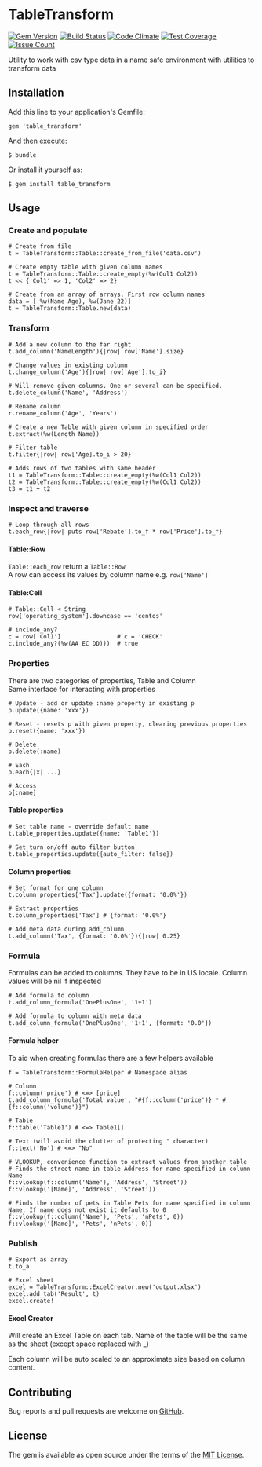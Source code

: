 # TableTransform
[![Gem Version](https://badge.fury.io/rb/table_transform.svg)](http://badge.fury.io/rb/table_transform)
[![Build Status](https://travis-ci.org/jonas-lantto/table_transform.svg)](https://travis-ci.org/jonas-lantto/table_transform)
[![Code Climate](https://codeclimate.com/github/jonas-lantto/table_transform/badges/gpa.svg)](https://codeclimate.com/github/jonas-lantto/table_transform)
[![Test Coverage](https://codeclimate.com/github/jonas-lantto/table_transform/badges/coverage.svg)](https://codeclimate.com/github/jonas-lantto/table_transform/coverage)
[![Issue Count](https://codeclimate.com/github/jonas-lantto/table_transform/badges/issue_count.svg)](https://codeclimate.com/github/jonas-lantto/table_transform)

Utility to work with csv type data in a name safe environment with utilities to transform data

## Installation

Add this line to your application's Gemfile:

    gem 'table_transform'

And then execute:

    $ bundle

Or install it yourself as:

    $ gem install table_transform

## Usage

### Create and populate

    # Create from file
    t = TableTransform::Table::create_from_file('data.csv')

    # Create empty table with given column names 
    t = TableTransform::Table::create_empty(%w(Col1 Col2))
    t << {'Col1' => 1, 'Col2' => 2}

    # Create from an array of arrays. First row column names
    data = [ %w(Name Age), %w(Jane 22)]
    t = TableTransform::Table.new(data)

### Transform
    # Add a new column to the far right
    t.add_column('NameLength'){|row| row['Name'].size}

    # Change values in existing column
    t.change_column('Age'){|row| row['Age'].to_i}
    
    # Will remove given columns. One or several can be specified.
    t.delete_column('Name', 'Address')
    
    # Rename column
    r.rename_column('Age', 'Years')
    
    # Create a new Table with given column in specified order
    t.extract(%w(Length Name))
    
    # Filter table 
    t.filter{|row| row['Age].to_i > 20}

    # Adds rows of two tables with same header
    t1 = TableTransform::Table::create_empty(%w(Col1 Col2))
    t2 = TableTransform::Table::create_empty(%w(Col1 Col2))
    t3 = t1 + t2

### Inspect and traverse
    # Loop through all rows
    t.each_row{|row| puts row['Rebate'].to_f * row['Price'].to_f}

#### Table::Row
`Table::each_row` return a `Table::Row`<br/>
A row can access its values by column name e.g. `row['Name']`

#### Table:Cell
    # Table::Cell < String
    row['operating_system'].downcase == 'centos'

    # include_any?
    c = row['Col1']                # c = 'CHECK'
    c.include_any?(%w(AA EC DD)))  # true

### Properties
There are two categories of properties, Table and Column<br/>
Same interface for interacting with properties
    
    # Update - add or update :name property in existing p
    p.update({name: 'xxx'})
    
    # Reset - resets p with given property, clearing previous properties 
    p.reset({name: 'xxx'})
    
    # Delete
    p.delete(:name)
    
    # Each
    p.each{|x| ...}
    
    # Access
    p[:name]
    
#### Table properties
    # Set table name - override default name
    t.table_properties.update({name: 'Table1'})
    
    # Set turn on/off auto filter button
    t.table_properties.update({auto_filter: false})

#### Column properties   
    # Set format for one column
    t.column_properties['Tax'].update({format: '0.0%'})
 
    # Extract properties
    t.column_properties['Tax'] # {format: '0.0%'}
    
    # Add meta data during add_column
    t.add_column('Tax', {format: '0.0%'}){|row| 0.25}
    
### Formula
Formulas can be added to columns. They have to be in US locale. 
Column values will be nil if inspected

    # Add formula to column
    t.add_column_formula('OnePlusOne', '1+1')

    # Add formula to column with meta data
    t.add_column_formula('OnePlusOne', '1+1', {format: '0.0'})

#### Formula helper
To aid when creating formulas there are a few helpers available
    
    f = TableTransform::FormulaHelper # Namespace alias
    
    # Column
    f::column('price') # <=> [price]
    t.add_column_formula('Total value', "#{f::column('price')} * #{f::column('volume')}")

    # Table
    f::table('Table1') # <=> Table1[]
    
    # Text (will avoid the clutter of protecting " character)
    f::text('No') # <=> "No"
    
    # VLOOKUP, convenience function to extract values from another table
    # Finds the street name in table Address for name specified in column Name
    f::vlookup(f::column('Name'), 'Address', 'Street'))
    f::vlookup('[Name]', 'Address', 'Street'))

    # Finds the number of pets in Table Pets for name specified in column Name. If name does not exist it defaults to 0
    f::vlookup(f::column('Name'), 'Pets', 'nPets', 0))
    f::vlookup('[Name]', 'Pets', 'nPets', 0))


### Publish
    # Export as array
    t.to_a

    # Excel sheet
    excel = TableTransform::ExcelCreator.new('output.xlsx')
    excel.add_tab('Result', t)
    excel.create!

#### Excel Creator
Will create an Excel Table on each tab. Name of the table will be the same as the sheet (except space replaced
with _)

Each column will be auto scaled to an approximate size based on column content.
     
## Contributing

Bug reports and pull requests are welcome on [GitHub](https://github.com/jonas-lantto/table_transform).


## License

The gem is available as open source under the terms of the [MIT License](http://opensource.org/licenses/MIT).

